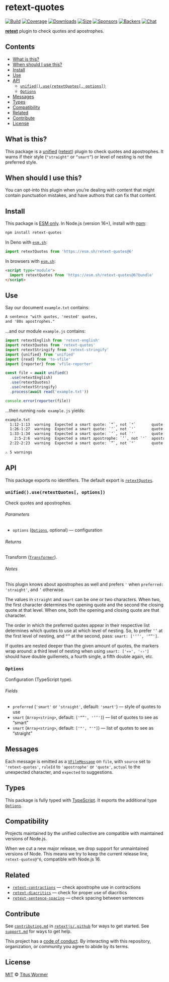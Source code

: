 # retext-quotes

[![Build][build-badge]][build]
[![Coverage][coverage-badge]][coverage]
[![Downloads][downloads-badge]][downloads]
[![Size][size-badge]][size]
[![Sponsors][sponsors-badge]][collective]
[![Backers][backers-badge]][collective]
[![Chat][chat-badge]][chat]

**[retext][]** plugin to check quotes and apostrophes.

## Contents

*   [What is this?](#what-is-this)
*   [When should I use this?](#when-should-i-use-this)
*   [Install](#install)
*   [Use](#use)
*   [API](#api)
    *   [`unified().use(retextQuotes[, options])`](#unifieduseretextquotes-options)
    *   [`Options`](#options)
*   [Messages](#messages)
*   [Types](#types)
*   [Compatibility](#compatibility)
*   [Related](#related)
*   [Contribute](#contribute)
*   [License](#license)

## What is this?

This package is a [unified][] ([retext][]) plugin to check quotes and
apostrophes.
It warns if their style (`"straight"` or `“smart”`) or level of nesting is not
the preferred style.

## When should I use this?

You can opt-into this plugin when you’re dealing with content that might contain
punctuation mistakes, and have authors that can fix that content.

## Install

This package is [ESM only][esm].
In Node.js (version 16+), install with [npm][]:

```sh
npm install retext-quotes
```

In Deno with [`esm.sh`][esmsh]:

```js
import retextQuotes from 'https://esm.sh/retext-quotes@6'
```

In browsers with [`esm.sh`][esmsh]:

```html
<script type="module">
  import retextQuotes from 'https://esm.sh/retext-quotes@6?bundle'
</script>
```

## Use

Say our document `example.txt` contains:

```txt
A sentence "with quotes, 'nested' quotes,
and '80s apostrophes."
```

…and our module `example.js` contains:

```js
import retextEnglish from 'retext-english'
import retextQuotes from 'retext-quotes'
import retextStringify from 'retext-stringify'
import {unified} from 'unified'
import {read} from 'to-vfile'
import {reporter} from 'vfile-reporter'

const file = await unified()
  .use(retextEnglish)
  .use(retextQuotes)
  .use(retextStringify)
  .process(await read('example.txt'))

console.error(reporter(file))
```

…then running `node example.js` yields:

```txt
example.txt
  1:12-1:13  warning  Expected a smart quote: `“`, not `"`       quote       retext-quotes
  1:26-1:27  warning  Expected a smart quote: `‘`, not `'`       quote       retext-quotes
  1:33-1:34  warning  Expected a smart quote: `’`, not `'`       quote       retext-quotes
    2:5-2:6  warning  Expected a smart apostrophe: `’`, not `'`  apostrophe  retext-quotes
  2:22-2:23  warning  Expected a smart quote: `”`, not `"`       quote       retext-quotes

⚠ 5 warnings
```

## API

This package exports no identifiers.
The default export is [`retextQuotes`][api-retext-quotes].

### `unified().use(retextQuotes[, options])`

Check quotes and apostrophes.

###### Parameters

*   `options` ([`Options`][api-options], optional)
    — configuration

###### Returns

Transform ([`Transformer`][unified-transformer]).

###### Notes

This plugin knows about apostrophes as well and prefers `'` when
`preferred: 'straight'`, and `’` otherwise.

The values in `straight` and `smart` can be one or two characters.
When two, the first character determines the opening quote and the second
the closing quote at that level.
When one, both the opening and closing quote are that character.

The order in which the preferred quotes appear in their respective list
determines which quotes to use at which level of nesting.
So, to prefer `‘’` at the first level of nesting, and `“”` at the second,
pass: `smart: ['‘’', '“”']`.

If quotes are nested deeper than the given amount of quotes, the markers
wrap around: a third level of nesting when using `smart: ['«»', '‹›']`
should have double guillemets, a fourth single, a fifth double again, etc.

### `Options`

Configuration (TypeScript type).

###### Fields

*   `preferred` (`'smart'` or `'straight'`, default: `'smart'`)
    — style of quotes to use
*   `smart` (`Array<string>`, default: `['“”', '‘’']`)
    — list of quotes to see as “smart”
*   `smart` (`Array<string>`, default: `['"', "'"]`)
    — list of quotes to see as “straight”

## Messages

Each message is emitted as a [`VFileMessage`][vfile-message] on `file`, with
`source` set to `'retext-quotes'`, `ruleId` to `'apostrophe'` or `'quote'`,
`actual` to the unexpected character, and `expected` to suggestions.

## Types

This package is fully typed with [TypeScript][].
It exports the additional type [`Options`][api-options].

## Compatibility

Projects maintained by the unified collective are compatible with maintained
versions of Node.js.

When we cut a new major release, we drop support for unmaintained versions of
Node.
This means we try to keep the current release line, `retext-quotes@^6`,
compatible with Node.js 16.

## Related

*   [`retext-contractions`](https://github.com/retextjs/retext-contractions)
    — check apostrophe use in contractions
*   [`retext-diacritics`](https://github.com/retextjs/retext-diacritics)
    — check for proper use of diacritics
*   [`retext-sentence-spacing`](https://github.com/retextjs/retext-sentence-spacing)
    — check spacing between sentences

## Contribute

See [`contributing.md`][contributing] in [`retextjs/.github`][health] for ways
to get started.
See [`support.md`][support] for ways to get help.

This project has a [code of conduct][coc].
By interacting with this repository, organization, or community you agree to
abide by its terms.

## License

[MIT][license] © [Titus Wormer][author]

<!-- Definitions -->

[build-badge]: https://github.com/retextjs/retext-quotes/workflows/main/badge.svg

[build]: https://github.com/retextjs/retext-quotes/actions

[coverage-badge]: https://img.shields.io/codecov/c/github/retextjs/retext-quotes.svg

[coverage]: https://codecov.io/github/retextjs/retext-quotes

[downloads-badge]: https://img.shields.io/npm/dm/retext-quotes.svg

[downloads]: https://www.npmjs.com/package/retext-quotes

[size-badge]: https://img.shields.io/bundlejs/size/retext-quotes

[size]: https://bundlejs.com/?q=retext-quotes

[sponsors-badge]: https://opencollective.com/unified/sponsors/badge.svg

[backers-badge]: https://opencollective.com/unified/backers/badge.svg

[collective]: https://opencollective.com/unified

[chat-badge]: https://img.shields.io/badge/chat-discussions-success.svg

[chat]: https://github.com/retextjs/retext/discussions

[npm]: https://docs.npmjs.com/cli/install

[esm]: https://gist.github.com/sindresorhus/a39789f98801d908bbc7ff3ecc99d99c

[esmsh]: https://esm.sh

[typescript]: https://www.typescriptlang.org

[health]: https://github.com/retextjs/.github

[contributing]: https://github.com/retextjs/.github/blob/main/contributing.md

[support]: https://github.com/retextjs/.github/blob/main/support.md

[coc]: https://github.com/retextjs/.github/blob/main/code-of-conduct.md

[license]: license

[author]: https://wooorm.com

[retext]: https://github.com/retextjs/retext

[unified]: https://github.com/unifiedjs/unified

[unified-transformer]: https://github.com/unifiedjs/unified#transformer

[vfile-message]: https://github.com/vfile/vfile-message

[api-options]: #options

[api-retext-quotes]: #unifieduseretextquotes-options
